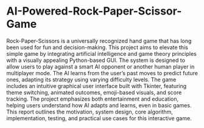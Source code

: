 # AI-Powered-Rock-Paper-Scissor-Game

Rock-Paper-Scissors is a universally recognized hand game that has long been used for
fun and decision-making. This project aims to elevate this simple game by integrating artificial
intelligence and game theory principles with a visually appealing Python-based GUI. The system
is designed to allow users to play against a smart AI opponent or another human player in
multiplayer mode. The AI learns from the user’s past moves to predict future ones, adapting its
strategy using varying difficulty levels. The game includes an intuitive graphical user interface
built with Tkinter, featuring theme switching, animated outcomes, emoji-based visuals, and
score tracking. The project emphasizes both entertainment and education, helping users
understand how AI adapts and learns, even in basic games. This report outlines the motivation,
system design, core algorithm, implementation, testing, and practical use cases for this
interactive game. 
